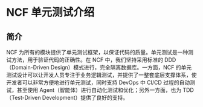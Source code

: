 ﻿# NCF 单元测试介绍

## 简介

NCF 为所有的模块提供了单元测试框架，以保证代码的质量。单元测试是一种测试方法，用于验证代码的正确性。在 NCF 中，我们坚持采用标准的 DDD（Domain-Driven Design）模式进行，完全隔离数据库。一方面，NCF 的单元测试设计可以让开发人员专注于业务逻辑测试，并提供了一整套底层支撑体系，使开发者可以非常方便地进行单元测试，同时支持 DevOps 中 CI/CD 过程的自动测试，甚至使用 Agent（智能体）进行自动化测试和优化；另外一方面，也为 TDD（Test-Driven Development）提供了良好的支持。
